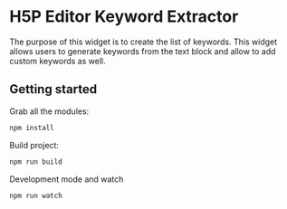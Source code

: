 # H5P Editor Keyword Extractor

The purpose of this widget is to create the list of keywords. This widget allows users to generate keywords from the text block and allow to add custom keywords as well.

## Getting started

Grab all the modules:

```bash
npm install
```

Build project:

```bash
npm run build
```

Development mode and watch

```bash
npm run watch
```
